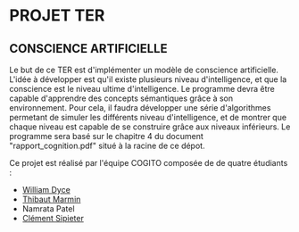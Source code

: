 # PROJET TER
## CONSCIENCE ARTIFICIELLE

Le but de ce TER est d'implémenter un modèle de conscience artificielle. L'idée à développer est qu'il existe plusieurs niveau d'intelligence, et que la conscience est le niveau ultime d'intelligence. Le programme devra être capable d'apprendre des concepts sémantiques grâce à son environnement. Pour cela, il faudra développer une série d'algorithmes permetant de simuler les différents niveau d'intelligence, et de montrer que chaque niveau est capable de se construire grâce aux niveaux inférieurs. Le programme sera basé sur le chapitre 4 du document "rapport_cognition.pdf" situé à la racine de ce dépot.

Ce projet est réalisé par l'équipe COGITO composée de de quatre étudiants :

* [William Dyce](http://wilbefast.com/)
* [Thibaut Marmin](http://www.thibautmarmin.fr)
* Namrata Patel
* [Clément Sipieter](http://clement-sipieter.fr)
